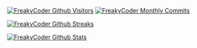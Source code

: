 [![FreakyCoder Github Visitors](https://badges.pufler.dev/visits/mofengfs/mofengfs?style=for-the-badge&color=eb1b0c)](https://freakycoder.com)
[![FreakyCoder Monthly Commits](https://badges.pufler.dev/commits/monthly/mofengfs?style=for-the-badge&color=eb1b0c)](https://freakycoder.com)

[![FreakyCoder Github Streaks](https://github-readme-streak-stats.herokuapp.com/?user=mofengfs&fire=eb1b0c&ring=eb1b0c&currStreakLabel=eb1b0c)](https://freakycoder.com)

[![FreakyCoder Github Stats](https://github-readme-stats.vercel.app/api?username=mofengfs&show_icons=true&count_private=true&include_all_commits=true&title_color=eb1b0c&icon_color=eb1b0c)](https://freakycoder.com)
